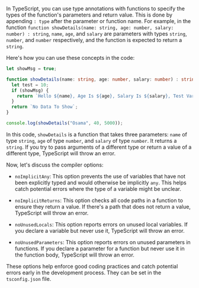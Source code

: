In TypeScript, you can use type annotations with functions to specify the types of the function's parameters and return value. This is done by appending `: type` after the parameter or function name. For example, in the function `function showDetails(name: string, age: number, salary: number) : string`, `name`, `age`, and `salary` are parameters with types `string`, `number`, and `number` respectively, and the function is expected to return a `string`.

Here's how you can use these concepts in the code:

```typescript
let showMsg = true;

function showDetails(name: string, age: number, salary: number) : string {
  let test = 10;
  if (showMsg) {
    return `Hello ${name}, Age Is ${age}, Salary Is ${salary}, Test Variable ${test}`;
  }
  return `No Data To Show`;
}

console.log(showDetails("Osama", 40, 5000));
```

In this code, `showDetails` is a function that takes three parameters: `name` of type `string`, `age` of type `number`, and `salary` of type `number`. It returns a `string`. If you try to pass arguments of a different type or return a value of a different type, TypeScript will throw an error.

Now, let's discuss the compiler options:

- `noImplicitAny`: This option prevents the use of variables that have not been explicitly typed and would otherwise be implicitly `any`. This helps catch potential errors where the type of a variable might be unclear.

- `noImplicitReturns`: This option checks all code paths in a function to ensure they return a value. If there's a path that does not return a value, TypeScript will throw an error.

- `noUnusedLocals`: This option reports errors on unused local variables. If you declare a variable but never use it, TypeScript will throw an error.

- `noUnusedParameters`: This option reports errors on unused parameters in functions. If you declare a parameter for a function but never use it in the function body, TypeScript will throw an error.

These options help enforce good coding practices and catch potential errors early in the development process. They can be set in the `tsconfig.json` file.
